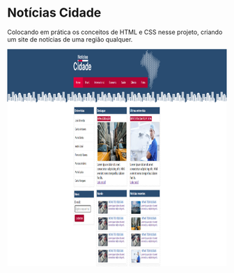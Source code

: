 # Notícias Cidade
Colocando em prática os conceitos de HTML e CSS nesse projeto, criando um site de notícias de uma região qualquer.

<p align="center">
  <img width="1200" height="500" src="./readme/index.png">
</p>
